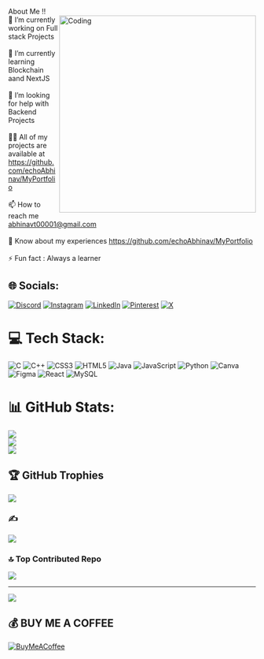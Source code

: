 About Me !!<br>
<img align="right" alt="Coding" width="400" src="https://media.tenor.com/rePDfDWO3XoAAAAd/hacking.gif">
🔭 I’m currently working on Full stack Projects<br><br>🌱 I’m currently learning Blockchain aand NextJS<br><br>🤝 I’m looking for help with Backend Projects<br><br>👨‍💻 All of my projects are available at https://github.com/echoAbhinav/MyPortfolio<br><br>📫 How to reach me abhinavt00001@gmail.com<br><br>📄 Know about my experiences https://github.com/echoAbhinav/MyPortfolio<br><br>⚡ Fun fact : Always a learner


## 🌐 Socials:
[![Discord](https://img.shields.io/badge/Discord-%237289DA.svg?logo=discord&logoColor=white)](https://discord.gg/https://discord.gg/ArY9A3wm) [![Instagram](https://img.shields.io/badge/Instagram-%23E4405F.svg?logo=Instagram&logoColor=white)](https://instagram.com/_abhinav_.13) [![LinkedIn](https://img.shields.io/badge/LinkedIn-%230077B5.svg?logo=linkedin&logoColor=white)](https://linkedin.com/in/echoAbhinav) [![Pinterest](https://img.shields.io/badge/Pinterest-%23E60023.svg?logo=Pinterest&logoColor=white)](https://pinterest.com/abhinavt00001) [![X](https://img.shields.io/badge/X-black.svg?logo=X&logoColor=white)](https://x.com/illuslikkt) 

# 💻 Tech Stack:
![C](https://img.shields.io/badge/c-%2300599C.svg?style=for-the-badge&logo=c&logoColor=white) ![C++](https://img.shields.io/badge/c++-%2300599C.svg?style=for-the-badge&logo=c%2B%2B&logoColor=white) ![CSS3](https://img.shields.io/badge/css3-%231572B6.svg?style=for-the-badge&logo=css3&logoColor=white) ![HTML5](https://img.shields.io/badge/html5-%23E34F26.svg?style=for-the-badge&logo=html5&logoColor=white) ![Java](https://img.shields.io/badge/java-%23ED8B00.svg?style=for-the-badge&logo=openjdk&logoColor=white) ![JavaScript](https://img.shields.io/badge/javascript-%23323330.svg?style=for-the-badge&logo=javascript&logoColor=%23F7DF1E) ![Python](https://img.shields.io/badge/python-3670A0?style=for-the-badge&logo=python&logoColor=ffdd54) ![Canva](https://img.shields.io/badge/Canva-%2300C4CC.svg?style=for-the-badge&logo=Canva&logoColor=white) ![Figma](https://img.shields.io/badge/figma-%23F24E1E.svg?style=for-the-badge&logo=figma&logoColor=white) ![React](https://img.shields.io/badge/react-%2320232a.svg?style=for-the-badge&logo=react&logoColor=%2361DAFB) ![MySQL](https://img.shields.io/badge/mysql-4479A1.svg?style=for-the-badge&logo=mysql&logoColor=white)
# 📊 GitHub Stats:
![](https://github-readme-stats.vercel.app/api?username=echoAbhinav&theme=dark&hide_border=false&include_all_commits=true&count_private=true)<br/>
![](https://github-readme-streak-stats.herokuapp.com/?user=echoAbhinav&theme=dark&hide_border=false)<br/>
![](https://github-readme-stats.vercel.app/api/top-langs/?username=echoAbhinav&theme=dark&hide_border=false&include_all_commits=true&count_private=true&layout=compact)

## 🏆 GitHub Trophies
![](https://github-profile-trophy.vercel.app/?username=echoAbhinav&theme=radical&no-frame=false&no-bg=false&margin-w=4)

### ✍️
![](https://quotes-github-readme.vercel.app/api?type=horizontal&theme=tokyonight)

### 🔝 Top Contributed Repo
![](https://github-contributor-stats.vercel.app/api?username=echoAbhinav&limit=5&theme=onedark&combine_all_yearly_contributions=true)

---
[![](https://visitcount.itsvg.in/api?id=echoAbhinav&icon=4&color=6)](https://visitcount.itsvg.in)

  ## 💰 BUY ME A COFFEE
  [![BuyMeACoffee](https://img.shields.io/badge/Buy%20Me%20a%20Coffee-ffdd00?style=for-the-badge&logo=buy-me-a-coffee&logoColor=black)](https://buymeacoffee.com/echoAbhinav) 

